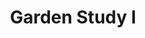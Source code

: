 ---
layout: painting
id: 8
title: "Garden Study I"
thumbnail: "GardenSmall.jpg"
image: "Garden.jpg"
teaser: "Experimental watercolour using paintbrush, wirewool, toothpicks and dabbing with canvas."
description: "Paintbrush, wirewool, tooth picks, dabbing with cross stich canvas..."
---